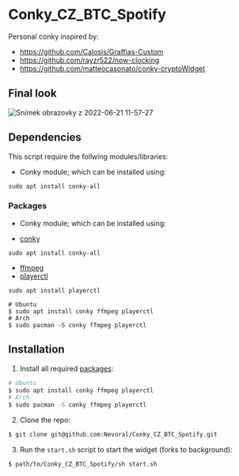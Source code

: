 # Conky_CZ_BTC_Spotify

Personal conky inspired by:</br>
* https://github.com/Calosis/Graffias-Custom</br>
* https://github.com/rayzr522/now-clocking </br>
* https://github.com/matteocasonato/conky-cryptoWidget</br>
  
## Final look
  ![Snímek obrazovky z 2022-06-21 11-57-27](https://user-images.githubusercontent.com/63755464/174772940-b865f77f-8dd7-4bb8-a304-cf8017aff76e.png)

## Dependencies
This script require the follwing modules/libraries: 
* Conky module; which can be installed using:
```
sudo apt install conky-all
```
### Packages
* Conky module; which can be installed using:
- [conky](https://github.com/brndnmtthws/conky/)
```
sudo apt install conky-all
```
- [ffmpeg](https://www.ffmpeg.org/)
- [playerctl](https://github.com/altdesktop/playerctl)
```
sudo apt install playerctl
```

```
# Ubuntu
$ sudo apt install conky ffmpeg playerctl
# Arch
$ sudo pacman -S conky ffmpeg playerctl
```

## Installation

1. Install all required [packages](#packages):
```bash
# Ubuntu
$ sudo apt install conky ffmpeg playerctl
# Arch
$ sudo pacman -S conky ffmpeg playerctl
```
2. Clone the repo:
```bash
$ git clone git@github.com:Nevoral/Conky_CZ_BTC_Spotify.git
```
3. Run the `start.sh` script to start the widget (forks to background):
```bash
$ path/to/Conky_CZ_BTC_Spotify/sh start.sh
```
